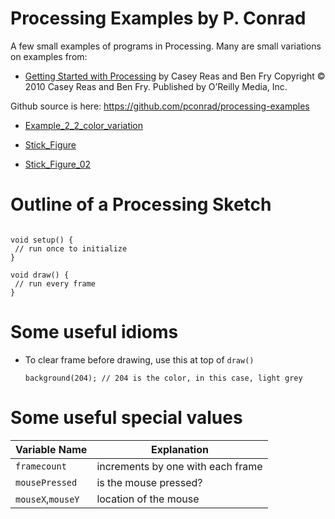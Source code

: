 # Processing Examples by P. Conrad

A few small examples of programs in Processing.  Many are small variations on
examples from:

*  [Getting Started with Processing](https://www.safaribooksonline.com/library/view/make-getting-started/9781457187070/) by Casey Reas and Ben Fry
   Copyright © 2010 Casey Reas and Ben Fry. 
   Published by O’Reilly Media, Inc.  

Github source is here: <https://github.com/pconrad/processing-examples>

* [Example_2_2_color_variation](Example_2_2_color_variation)

* [Stick_Figure](Stick_Figure)

* [Stick_Figure_02](Stick_Figure_02)

# Outline of a Processing Sketch

```processing

void setup() {
 // run once to initialize
}

void draw() {
 // run every frame
}

```

# Some useful idioms

* To clear frame before drawing, use this at top of `draw()`
   ```processing
   background(204); // 204 is the color, in this case, light grey
   ```

# Some useful special values 

| Variable Name | Explanation |
|---------------|-------------|
| `framecount` | increments by one with each frame |
| `mousePressed` | is the mouse pressed? |
| `mouseX`,`mouseY` | location of the mouse |